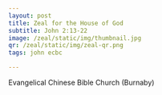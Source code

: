 ```yaml
---
layout: post
title: Zeal for the House of God
subtitle: John 2:13-22
image: /zeal/static/img/thumbnail.jpg
qr: /zeal/static/img/zeal-qr.png
tags: john ecbc

---
```

Evangelical Chinese Bible Church (Burnaby)
